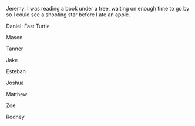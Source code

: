 Jeremy: I was reading a book under a tree, waiting on enough time to go by so I could see a shooting star before I ate an apple.

Daniel: Fast Turtle

Mason

Tanner

Jake

Esteban

Joshua

Matthew 

Zoe

Rodney
